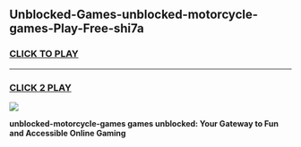 
## Unblocked-Games-unblocked-motorcycle-games-Play-Free-shi7a
<h3>
<a href="https://premium76.site?title=unblocked-motorcycle-games&ref=17A">CLICK TO PLAY</a></h3>
<hr>

<h3>
<a href="https://premium76.site?title=unblocked-motorcycle-games&ref=17A">CLICK 2 PLAY</a>
  
</h3>

<a href="https://premium76.site?title=unblocked-motorcycle-games&ref=17A"><img src="https://clearcache.store/games.png"></a>


**unblocked-motorcycle-games games unblocked: Your Gateway to Fun and Accessible Online Gaming**
